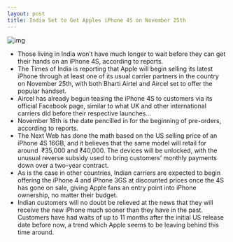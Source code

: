 ```yaml
---
layout: post
title: India Set to Get Apples iPhone 4S on November 25th
---
```

![img](http://media.idownloadblog.com/wp-content/uploads/2011/11/aircel-iphone-4s-coming-soon-india1.jpeg)
* Those living in India won’t have much longer to wait before they can get their hands on an iPhone 4S, according to reports.
* The Times of India is reporting that Apple will begin selling its latest iPhone through at least one of its usual carrier partners in the country on November 25th, with both Bharti Airtel and Aircel set to offer the popular handset.
* Aircel has already begun teasing the iPhone 4S to customers via its official Facebook page, similar to what UK and other international carriers did before their respective launches…
* November 18th is the date pencilled in for the beginning of pre-orders, according to reports.
* The Next Web has done the math based on the US selling price of an iPhone 4S 16GB, and it believes that the same model will retail for around  ₹35,000 and ₹40,000. The devices will be unlocked, with the unusual reverse subsidy used to bring customers’ monthly payments down over a two-year contract.
* As is the case in other countries, Indian carriers are expected to begin offering the iPhone 4 and iPhone 3GS at discounted prices once the 4S has gone on sale, giving Apple fans an entry point into iPhone ownership, no matter their budget.
* Indian customers will no doubt be relieved at the news that they will receive the new iPhone much sooner than they have in the past. Customers have had waits of up to 11 months after the initial US release date before now, a trend which Apple seems to be leaving behind this time around.

